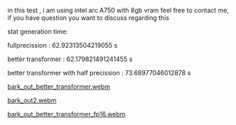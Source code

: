 in this test , i am using intel arc A750 with 8gb vram
feel free to contact me, if you have question you want to discuss regarding this

stat generation time:

fullprecission : 62.92313504219055 s

better transformer : 62.179821491241455 s

better transformer with half precission : 73.68977046012878 s

[bark_out_better_transformer.webm](https://github.com/user-attachments/assets/83d7d009-ed98-4fae-b967-ba4fb25576a9)



[bark_out2.webm](https://github.com/user-attachments/assets/dd2996de-e981-466f-8161-15a9bec46680)



[bark_out_better_transformer_fp16.webm](https://github.com/user-attachments/assets/8c95e5ca-030b-4c2a-aa35-ab4709160c2a)
